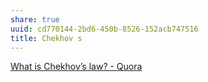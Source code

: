 ```yaml
---
share: true
uuid: cd770144-2bd6-450b-8526-152acb747516
title: Chekhov s
---
```

[What is Chekhov’s law? - Quora](https://www.quora.com/What-is-Chekhov-s-law)